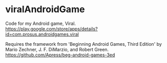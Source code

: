 # viralAndroidGame
Code for my Android game, Viral.
https://play.google.com/store/apps/details?id=com.prosus.androidgames.viral

Requires the framework from 'Beginning Android Games, Third Edition' by Mario Zechner, J. F. DiMarzio, and Robert Green.
https://github.com/Apress/beg-android-games-3ed
